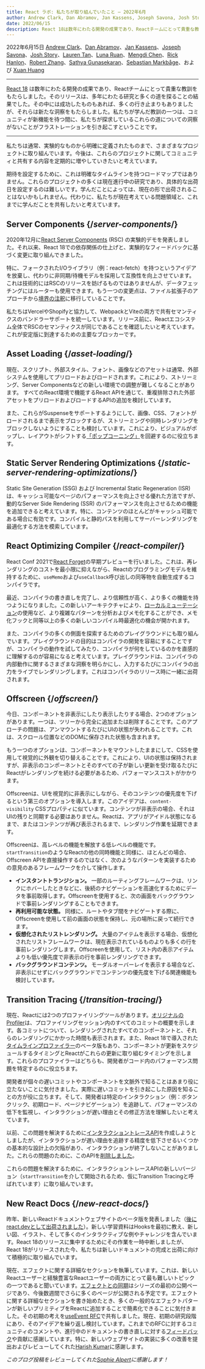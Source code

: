 ```yaml
---
title: React ラボ: 私たちが取り組んでいたこと – 2022年6月
author: Andrew Clark, Dan Abramov, Jan Kassens, Joseph Savona, Josh Story, Lauren Tan, Luna Ruan, Mengdi Chen, Rick Hanlon, Robert Zhang, Sathya Gunasekaran, Sebastian Markbage, and Xuan Huang
date: 2022/06/15
description: React 18は数年にわたる開発の成果であり、Reactチームにとって貴重な教訓をもたらしました。そのリリースは、多年にわたる研究と多くの道を探ることの結果でした。その中には成功した道もありましたが、さらに多くの行き止まりが新たな洞察をもたらしました。私たちが学んだ教訓の一つは、コミュニティが新機能を待つ間に、私たちが探っているこれらの道についての洞察がないことがフラストレーションを引き起こすということです。
---
```


2022年6月15日 [Andrew Clark](https://twitter.com/acdlite)、[Dan Abramov](https://twitter.com/dan_abramov)、[Jan Kassens](https://twitter.com/kassens)、[Joseph Savona](https://twitter.com/en_JS)、[Josh Story](https://twitter.com/joshcstory)、[Lauren Tan](https://twitter.com/potetotes)、[Luna Ruan](https://twitter.com/lunaruan)、[Mengdi Chen](https://twitter.com/mengdi_en)、[Rick Hanlon](https://twitter.com/rickhanlonii)、[Robert Zhang](https://twitter.com/jiaxuanzhang01)、[Sathya Gunasekaran](https://twitter.com/_gsathya)、[Sebastian Markbåge](https://twitter.com/sebmarkbage)、および [Xuan Huang](https://twitter.com/Huxpro)

---

<Intro>

[React 18](/blog/2022/03/29/react-v18) は数年にわたる開発の成果であり、Reactチームにとって貴重な教訓をもたらしました。そのリリースは、多年にわたる研究と多くの道を探ることの結果でした。その中には成功したものもあれば、多くの行き止まりもありましたが、それらは新たな洞察をもたらしました。私たちが学んだ教訓の一つは、コミュニティが新機能を待つ間に、私たちが探求しているこれらの道についての洞察がないことがフラストレーションを引き起こすということです。

</Intro>

---

私たちは通常、実験的なものから明確に定義されたものまで、さまざまなプロジェクトに取り組んでいます。今後は、これらのプロジェクトに関してコミュニティと共有する内容を定期的に増やしていきたいと考えています。

期待を設定するために、これは明確なタイムラインを持つロードマップではありません。これらのプロジェクトの多くは現在進行中の研究であり、具体的な出荷日を設定するのは難しいです。学んだことによっては、現在の形で出荷されることはないかもしれません。代わりに、私たちが現在考えている問題領域と、これまでに学んだことを共有したいと考えています。

## Server Components {/*server-components*/}

2020年12月に[React Server Components](https://legacy.reactjs.org/blog/2020/12/21/data-fetching-with-react-server-components.html) (RSC) の実験的デモを発表しました。それ以来、React 18での依存関係の仕上げと、実験的なフィードバックに基づく変更に取り組んできました。

特に、フォークされたI/Oライブラリ（例：react-fetch）を持つというアイデアを放棄し、代わりに非同期/待機モデルを採用して互換性を向上させています。これは技術的にはRSCのリリースを妨げるものではありませんが、データフェッチングにはルーターも使用できます。もう一つの変更点は、ファイル拡張子のアプローチから[境界の注釈](https://github.com/reactjs/rfcs/pull/189#issuecomment-1116482278)に移行していることです。

私たちはVercelやShopifyと協力して、WebpackとViteの両方で共有セマンティクスのバンドラーサポートを統一しています。リリース前に、Reactエコシステム全体でRSCのセマンティクスが同じであることを確認したいと考えています。これが安定版に到達するための主要なブロッカーです。

## Asset Loading {/*asset-loading*/}

現在、スクリプト、外部スタイル、フォント、画像などのアセットは通常、外部システムを使用してプリロードおよびロードされます。これにより、ストリーミング、Server Componentsなどの新しい環境での調整が難しくなることがあります。
すべてのReact環境で機能するReact APIを通じて、重複排除された外部アセットをプリロードおよびロードするAPIの追加を検討しています。

また、これらがSuspenseをサポートするようにして、画像、CSS、フォントがロードされるまで表示をブロックするが、ストリーミングや同時レンダリングをブロックしないようにすることも検討しています。これにより、ビジュアルがポップし、レイアウトがシフトする[「ポップコーニング」](https://twitter.com/sebmarkbage/status/1516852731251724293)を回避するのに役立ちます。

## Static Server Rendering Optimizations {/*static-server-rendering-optimizations*/}

Static Site Generation (SSG) および Incremental Static Regeneration (ISR) は、キャッシュ可能なページのパフォーマンスを向上させる優れた方法ですが、動的なServer Side Rendering (SSR) のパフォーマンスを向上させるための機能を追加できると考えています。特に、コンテンツのほとんどがキャッシュ可能である場合に有効です。コンパイルと静的パスを利用してサーバーレンダリングを最適化する方法を模索しています。

## React Optimizing Compiler {/*react-compiler*/}

React Conf 2021で[React Forget](https://www.youtube.com/watch?v=lGEMwh32soc)の早期プレビューを行いました。これは、再レンダリングのコストを最小限に抑えながら、Reactのプログラミングモデルを維持するために、`useMemo`および`useCallback`呼び出しの同等物を自動生成するコンパイラです。

最近、コンパイラの書き直しを完了し、より信頼性が高く、より多くの機能を持つようになりました。この新しいアーキテクチャにより、[ローカルミューテーション](/learn/keeping-components-pure#local-mutation-your-components-little-secret)の使用など、より複雑なパターンを分析およびメモ化することができ、メモ化フックと同等以上の多くの新しいコンパイル時最適化の機会が開かれます。

また、コンパイラの多くの側面を探索するためのプレイグラウンドにも取り組んでいます。プレイグラウンドの目的はコンパイラの開発を容易にすることですが、コンパイラの動作を試してみたり、コンパイラが何をしているのかを直感的に理解するのが容易になると考えています。プレイグラウンドは、コンパイラの内部動作に関するさまざまな洞察を明らかにし、入力するたびにコンパイラの出力をライブでレンダリングします。これはコンパイラのリリース時に一緒に出荷されます。

## Offscreen {/*offscreen*/}

今日、コンポーネントを非表示にしたり表示したりする場合、2つのオプションがあります。一つは、ツリーから完全に追加または削除することです。このアプローチの問題は、アンマウントするたびにUIの状態が失われることです。これは、スクロール位置などのDOMに保存された状態も含まれます。

もう一つのオプションは、コンポーネントをマウントしたままにして、CSSを使用して視覚的に外観を切り替えることです。これにより、UIの状態は保持されますが、非表示のコンポーネントとそのすべての子が新しい更新を受け取るたびにReactがレンダリングを続ける必要があるため、パフォーマンスコストがかかります。

Offscreenは、UIを視覚的に非表示にしながら、そのコンテンツの優先度を下げるという第三のオプションを導入します。このアイデアは、`content-visibility` CSSプロパティに似ています。コンテンツが非表示の場合、それはUIの残りと同期する必要はありません。Reactは、アプリがアイドル状態になるまで、またはコンテンツが再び表示されるまで、レンダリング作業を延期できます。

Offscreenは、高レベルの機能を解放する低レベルの機能です。`startTransition`のようなReactの他の同時機能と同様に、ほとんどの場合、Offscreen APIを直接操作するのではなく、次のようなパターンを実装するための意見のあるフレームワークを介して操作します。

* **インスタントトランジション。** 一部のルーティングフレームワークは、リンクにホバーしたときなどに、後続のナビゲーションを高速化するためにデータを事前取得します。Offscreenを使用すると、次の画面をバックグラウンドで事前レンダリングすることもできます。
* **再利用可能な状態。** 同様に、ルートやタブ間をナビゲートする際に、Offscreenを使用して前の画面の状態を保持し、元の場所に戻って続行できます。
* **仮想化されたリストレンダリング。** 大量のアイテムを表示する場合、仮想化されたリストフレームワークは、現在表示されているものよりも多くの行を事前レンダリングします。Offscreenを使用して、リスト内の表示アイテムよりも低い優先度で非表示の行を事前レンダリングできます。
* **バックグラウンドコンテンツ。** モーダルオーバーレイを表示する場合など、非表示にせずにバックグラウンドでコンテンツの優先度を下げる関連機能も検討しています。

## Transition Tracing {/*transition-tracing*/}

現在、Reactには2つのプロファイリングツールがあります。[オリジナルのProfiler](https://legacy.reactjs.org/blog/2018/09/10/introducing-the-react-profiler.html)は、プロファイリングセッション内のすべてのコミットの概要を示します。各コミットについて、レンダリングされたすべてのコンポーネントと、それらのレンダリングにかかった時間も表示されます。また、React 18で導入された[タイムラインプロファイラー](https://github.com/reactwg/react-18/discussions/76)のベータ版もあり、コンポーネントが更新をスケジュールするタイミングとReactがこれらの更新に取り組むタイミングを示します。これらのプロファイラーはどちらも、開発者がコード内のパフォーマンス問題を特定するのに役立ちます。

開発者が個々の遅いコミットやコンポーネントを文脈外で知ることはあまり役に立たないことに気付きました。実際に遅いコミットを引き起こした原因を知ることの方が役に立ちます。そして、開発者は特定のインタラクション（例：ボタンクリック、初期ロード、ページナビゲーション）を追跡して、パフォーマンスの低下を監視し、インタラクションが遅い理由とその修正方法を理解したいと考えています。

以前、この問題を解決するために[インタラクショントレースAPI](https://gist.github.com/bvaughn/8de925562903afd2e7a12554adcdda16)を作成しようとしましたが、インタラクションが遅い理由を追跡する精度を低下させるいくつかの基本的な設計上の欠陥があり、インタラクションが終了しないことがありました。これらの問題のために、このAPIを[削除しました](https://github.com/facebook/react/pull/20037)。

これらの問題を解決するために、インタラクショントレースAPIの新しいバージョン（`startTransition`を介して開始されるため、仮にTransition Tracingと呼ばれています）に取り組んでいます。

## New React Docs {/*new-react-docs*/}

昨年、新しいReactドキュメントウェブサイトのベータ版を発表しました（[後にreact.devとして出荷されました](/blog/2023/03/16/introducing-react-dev)）。新しい学習資料はHooksを最初に教え、新しい図、イラスト、そして多くのインタラクティブな例やチャレンジを含んでいます。React 18のリリースに集中するためにその作業を一時中断しましたが、React 18がリリースされた今、私たちは新しいドキュメントの完成と出荷に向けて積極的に取り組んでいます。

現在、エフェクトに関する詳細なセクションを執筆しています。これは、新しいReactユーザーと経験豊富なReactユーザーの両方にとって最も難しいトピックの一つであると聞いています。[エフェクトとの同期](/learn/synchronizing-with-effects)はシリーズの最初の公開ページであり、今後数週間でさらに多くのページが公開される予定です。エフェクトに関する詳細なセクションを書き始めたとき、多くの一般的なエフェクトパターンが新しいプリミティブをReactに追加することで簡素化できることに気付きました。その初期の考えを[useEvent RFC](https://github.com/reactjs/rfcs/pull/220)で共有しました。現在、初期の研究段階にあり、そのアイデアを繰り返し検討しています。これまでのRFCに対するコミュニティのコメントや、進行中のドキュメントの書き直しに対する[フィードバック](https://github.com/reactjs/react.dev/issues/3308)や貢献に感謝しています。特に、新しいウェブサイトの実装に多くの改善を提出およびレビューしてくれた[Harish Kumar](https://github.com/harish-sethuraman)に感謝します。

*このブログ投稿をレビューしてくれた[Sophie Alpert](https://twitter.com/sophiebits)に感謝します！*